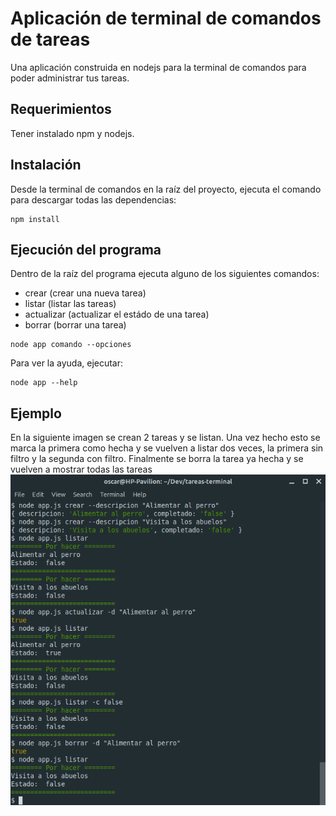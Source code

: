 # Aplicación de terminal de comandos de tareas

Una aplicación construida en nodejs para la terminal de comandos para poder administrar tus tareas.

## Requerimientos

Tener instalado npm y nodejs.

## Instalación

Desde la terminal de comandos en la raíz del proyecto, ejecuta el comando para descargar todas las dependencias:
```
npm install
```

## Ejecución del programa

Dentro de la raíz del programa ejecuta alguno de los siguientes comandos:

* crear (crear una nueva tarea)
* listar (listar las tareas)
* actualizar (actualizar el estádo de una tarea)
* borrar (borrar una tarea)

```
node app comando --opciones
```

Para ver la ayuda, ejecutar:
```
node app --help
```

## Ejemplo

En la siguiente imagen se crean 2 tareas y se listan. Una vez hecho esto se marca la primera como hecha y se vuelven a listar dos veces, la primera sin filtro y la segunda con filtro. Finalmente se borra la tarea ya hecha y se vuelven a mostrar todas las tareas
![Imagen de la aplicación](https://raw.githubusercontent.com/OscarUrielCZ/tareas-terminal/master/assets/imagen1.png)